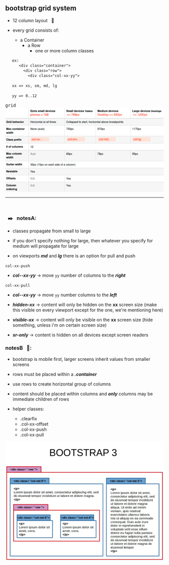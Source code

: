 ## bootstrap grid system

- 12 column layout  &nbsp; :straight_ruler:

- every grid consists of:
  + a Container
    + a Row
      + one or more column classes

```
   ex:
      <div class="container">
        <div class="row">
          <div class="col-xx-yy">

   xx => xs, sm, md, lg

   yy => 0..12

```
<kbd>grid</kbd><br/>
![](images/grid.png)

<hr/>
<br/>

### &nbsp; :black_nib: &nbsp; notesA:

- classes propagate from small to large
- if you don't specify nothing for large, then whatever you specify for
  medium will propagate for large

- on viewports ***md*** and ***lg*** there is an option for pull and push

`col-xx-push`    
  + ***col--xx-yy*** -> move `yy` number of columns to the ***right***

`col-xx-pull`   
  + ***col--xx-yy*** -> move `yy` number columns to the ***left***

  + ***hidden-xx*** -> content will only be hidden on the **xx** screen size
    (make this visible on every viewport except for the one, we're mentioning here)

  + ***visible-xx*** -> content will only be visible on the **xx** screen size
    (hide something, unless i'm on certain screen size)

  + ***sr-only*** -> content is hidden on all devices except screen readers    


### notesB &nbsp; :closed_book::

- bootstrap is mobile first, larger screens inherit values from smaller screens
- rows must be placed within a ***.container***
- use rows to create horizontal group of columns
- content should be placed within columns and ***only*** columns may be
  immediate children of rows

- helper classes:
  + .clearfix
  + .col-xx-offset
  + .col-xx-push
  + .col-xx-pull



![](images/bootlast.png)










